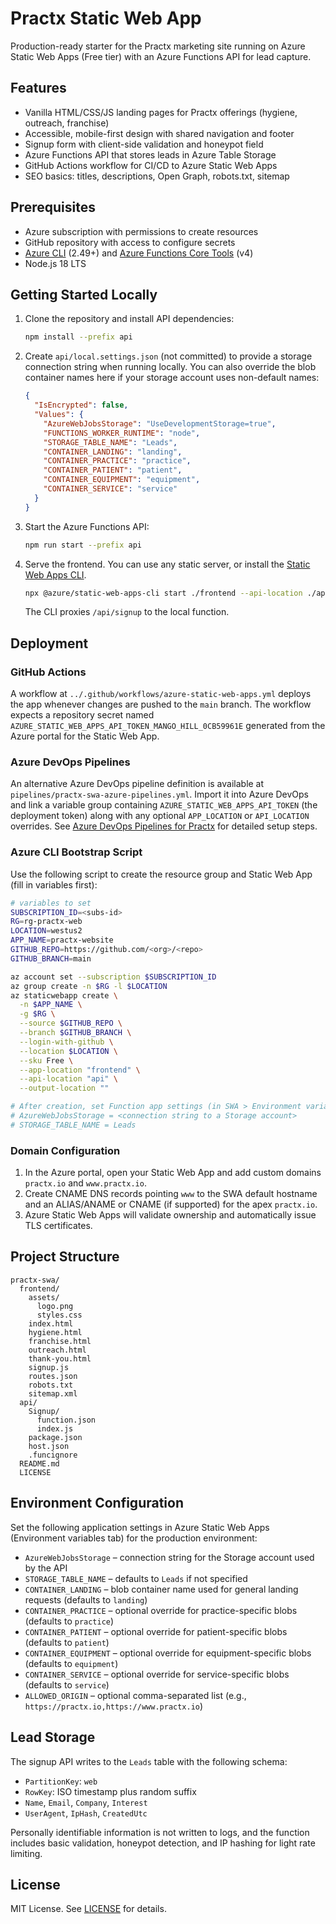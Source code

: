 # Practx Static Web App

Production-ready starter for the Practx marketing site running on Azure Static Web Apps (Free tier) with an Azure Functions API for lead capture.

## Features

- Vanilla HTML/CSS/JS landing pages for Practx offerings (hygiene, outreach, franchise)
- Accessible, mobile-first design with shared navigation and footer
- Signup form with client-side validation and honeypot field
- Azure Functions API that stores leads in Azure Table Storage
- GitHub Actions workflow for CI/CD to Azure Static Web Apps
- SEO basics: titles, descriptions, Open Graph, robots.txt, sitemap

## Prerequisites

- Azure subscription with permissions to create resources
- GitHub repository with access to configure secrets
- [Azure CLI](https://learn.microsoft.com/cli/azure/install-azure-cli) (2.49+) and [Azure Functions Core Tools](https://learn.microsoft.com/azure/azure-functions/functions-run-local) (v4)
- Node.js 18 LTS

## Getting Started Locally

1. Clone the repository and install API dependencies:

   ```bash
   npm install --prefix api
   ```

2. Create `api/local.settings.json` (not committed) to provide a storage connection string when running locally. You can also
   override the blob container names here if your storage account uses non-default names:

   ```json
   {
     "IsEncrypted": false,
     "Values": {
       "AzureWebJobsStorage": "UseDevelopmentStorage=true",
       "FUNCTIONS_WORKER_RUNTIME": "node",
       "STORAGE_TABLE_NAME": "Leads",
       "CONTAINER_LANDING": "landing",
       "CONTAINER_PRACTICE": "practice",
       "CONTAINER_PATIENT": "patient",
       "CONTAINER_EQUIPMENT": "equipment",
       "CONTAINER_SERVICE": "service"
     }
   }
   ```

3. Start the Azure Functions API:

   ```bash
   npm run start --prefix api
   ```

4. Serve the frontend. You can use any static server, or install the [Static Web Apps CLI](https://learn.microsoft.com/azure/static-web-apps/local-development).

   ```bash
   npx @azure/static-web-apps-cli start ./frontend --api-location ./api
   ```

   The CLI proxies `/api/signup` to the local function.

## Deployment

### GitHub Actions

A workflow at `../.github/workflows/azure-static-web-apps.yml` deploys the app whenever changes are pushed to the `main` branch. The workflow expects a repository secret named `AZURE_STATIC_WEB_APPS_API_TOKEN_MANGO_HILL_0CB59961E` generated from the Azure portal for the Static Web App.

### Azure DevOps Pipelines

An alternative Azure DevOps pipeline definition is available at `pipelines/practx-swa-azure-pipelines.yml`. Import it into Azure DevOps and link a variable group containing `AZURE_STATIC_WEB_APPS_API_TOKEN` (the deployment token) along with any optional `APP_LOCATION` or `API_LOCATION` overrides. See [Azure DevOps Pipelines for Practx](../docs/azure-devops-pipelines.md) for detailed setup steps.

### Azure CLI Bootstrap Script

Use the following script to create the resource group and Static Web App (fill in variables first):

```bash
# variables to set
SUBSCRIPTION_ID=<subs-id>
RG=rg-practx-web
LOCATION=westus2
APP_NAME=practx-website
GITHUB_REPO=https://github.com/<org>/<repo>
GITHUB_BRANCH=main

az account set --subscription $SUBSCRIPTION_ID
az group create -n $RG -l $LOCATION
az staticwebapp create \
  -n $APP_NAME \
  -g $RG \
  --source $GITHUB_REPO \
  --branch $GITHUB_BRANCH \
  --login-with-github \
  --location $LOCATION \
  --sku Free \
  --app-location "frontend" \
  --api-location "api" \
  --output-location ""

# After creation, set Function app settings (in SWA > Environment variables)
# AzureWebJobsStorage = <connection string to a Storage account>
# STORAGE_TABLE_NAME = Leads
```

### Domain Configuration

1. In the Azure portal, open your Static Web App and add custom domains `practx.io` and `www.practx.io`.
2. Create CNAME DNS records pointing `www` to the SWA default hostname and an ALIAS/ANAME or CNAME (if supported) for the apex `practx.io`.
3. Azure Static Web Apps will validate ownership and automatically issue TLS certificates.

## Project Structure

```
practx-swa/
  frontend/
    assets/
      logo.png
      styles.css
    index.html
    hygiene.html
    franchise.html
    outreach.html
    thank-you.html
    signup.js
    routes.json
    robots.txt
    sitemap.xml
  api/
    Signup/
      function.json
      index.js
    package.json
    host.json
    .funcignore
  README.md
  LICENSE
```

## Environment Configuration

Set the following application settings in Azure Static Web Apps (Environment variables tab) for the production environment:

- `AzureWebJobsStorage` – connection string for the Storage account used by the API
- `STORAGE_TABLE_NAME` – defaults to `Leads` if not specified
- `CONTAINER_LANDING` – blob container name used for general landing requests (defaults to `landing`)
- `CONTAINER_PRACTICE` – optional override for practice-specific blobs (defaults to `practice`)
- `CONTAINER_PATIENT` – optional override for patient-specific blobs (defaults to `patient`)
- `CONTAINER_EQUIPMENT` – optional override for equipment-specific blobs (defaults to `equipment`)
- `CONTAINER_SERVICE` – optional override for service-specific blobs (defaults to `service`)
- `ALLOWED_ORIGIN` – optional comma-separated list (e.g., `https://practx.io,https://www.practx.io`)

## Lead Storage

The signup API writes to the `Leads` table with the following schema:

- `PartitionKey`: `web`
- `RowKey`: ISO timestamp plus random suffix
- `Name`, `Email`, `Company`, `Interest`
- `UserAgent`, `IpHash`, `CreatedUtc`

Personally identifiable information is not written to logs, and the function includes basic validation, honeypot detection, and IP hashing for light rate limiting.

## License

MIT License. See [LICENSE](LICENSE) for details.
